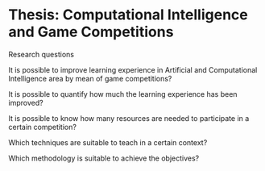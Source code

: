 Thesis: Computational Intelligence and Game Competitions
======

Research questions

It is possible to improve learning experience in Artificial and Computational Intelligence area by mean of game competitions?

It is possible to quantify how much the learning experience has been improved?

It is possible to know how many resources are needed to participate in a certain competition?

Which techniques are suitable to teach in a certain context?

Which methodology is suitable to achieve the objectives?



